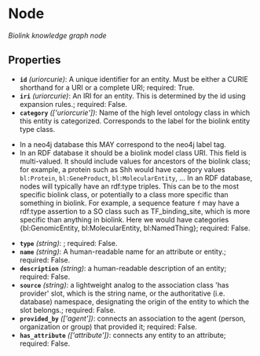 # Node

*Biolink knowledge graph node*

## Properties

- **`id`** *(uriorcurie)*: A unique identifier for an entity. Must be either a CURIE shorthand for a URI or a complete URI; required: True.
- **`iri`** *(uriorcurie)*: An IRI for an entity. This is determined by the id using expansion rules.; required: False.
- **`category`** *(['uriorcurie'])*: Name of the high level ontology class in which this entity is categorized. Corresponds to the label for the biolink entity type class.
 * In a neo4j database this MAY correspond to the neo4j label tag.
 * In an RDF database it should be a biolink model class URI.
This field is multi-valued. It should include values for ancestors of the biolink class; for example, a protein such as Shh would have category values `bl:Protein`, `bl:GeneProduct`, `bl:MolecularEntity`, ...
In an RDF database, nodes will typically have an rdf:type triples. This can be to the most specific biolink class, or potentially to a class more specific than something in biolink. For example, a sequence feature `f` may have a rdf:type assertion to a SO class such as TF_binding_site, which is more specific than anything in biolink. Here we would have categories {bl:GenomicEntity, bl:MolecularEntity, bl:NamedThing}; required: False.
- **`type`** *(string)*: ; required: False.
- **`name`** *(string)*: A human-readable name for an attribute or entity.; required: False.
- **`description`** *(string)*: a human-readable description of an entity; required: False.
- **`source`** *(string)*: a lightweight analog to the association class 'has provider' slot, which is the string name, or the authoritative (i.e. database) namespace, designating the origin of the entity to which the slot belongs.; required: False.
- **`provided_by`** *(['agent'])*: connects an association to the agent (person, organization or group) that provided it; required: False.
- **`has_attribute`** *(['attribute'])*: connects any entity to an attribute; required: False.
